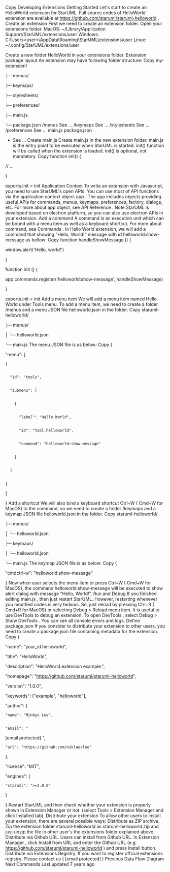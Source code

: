 Copy
Developing Extensions
Getting Started
Let's start to create an HelloWorld extension for StarUML. Full source codes of HelloWorld extension are available at 
https://github.com/staruml/staruml-helloworld
.
Create an extension
First we need to create an extension folder. Open your extensions folder.
MacOS: 
~/Library/Application Support/StarUML/extensions/user
Windows: 
C:\Users\<user>\AppData\Roaming\StarUML\extensions\user
Linux: 
~/.config/StarUML/extensions/user
 
Create a new folder 
HelloWorld
 in your extensions folder.
Extension package layout
An extension may have following folder structure:
Copy
my-extension/


├─ menus/


├─ keymaps/


├─ stylesheets/


├─ preferences/


├─ main.js


└─ package.json
/menus
 See ...
/keymaps
 See ...
/stylesheets
 See ...
/preferences
 See ...
main.js
package.json
 - See ...
Create 
main.js
Create 
main.js
 in the new extension folder. 
main.js
 is the entry point to be executed when StarUML is started. 
init()
 function will be called when the extension is loaded. 
init()
 is optional, not mandatory.
Copy
function init() {


  // ...


}




exports.init = init
Application Context
To write an extension with Javascript, you need to use StarUML's open APIs. You can use most of API functions via the application context object 
app
. The 
app
 includes objects providing useful APIs for commands, menus, keymaps, preferences, factory, dialogs, etc. For more about 
app
 object, see 
API Reference
.
Note
StarUML is developed based on 
electron
 platform, so you can also use electron APIs in your extension.
Add a command
A command is an execution unit which can be bound with a menu item as well as a keyboard shortcut. For more about command, see 
Commands
.
In Hello World extension, we will add a command that showing "Hello, World!" message with id 
helloworld:show-message
 as bellow:
Copy
function handleShowMessage () {


  window.alert('Hello, world!')


}




function init () {


  app.commands.register('helloworld:show-message', handleShowMessage)


}




exports.init = init
Add a menu item
We will add a menu item named 
Hello World
 under 
Tools
 menu. To add a menu item, we need to create a folder 
/menus
 and a menu JSON file 
helloworld.json
 in the folder.
Copy
staruml-helloworld/


├─ menus/


│  └─ helloworld.json


└─ main.js
The menu JSON file is as below:
Copy
{


  "menu": [


    {


      "id": "tools",


      "submenu": [


        {


          "label": "Hello World",


          "id": "tool.helloworld",


          "command": "helloworld:show-message"


        }


      ]


    }


  ]


}
Add a shortcut
We will also bind a keyboard shortcut 
Ctrl+W
 (
Cmd+W
 for MacOS) to the command, so we need to create a folder 
/keymaps
 and a keymap JSON file 
helloworld.json
 in the folder.
Copy
staruml-helloworld/


├─ menus/


│ └─ helloworld.json


├─ keymaps/


│ └─ helloworld.json


└─ main.js
The keymap JSON file is as below:
Copy
{


  "cmdctrl-w": "helloworld:show-message"


}
Now when user selects the menu item or press 
Ctrl+W
 (
Cmd+W
 for MacOS), the command 
helloworld:show-message
 will be executed to show alert dialog with message "Hello, World!".
Run and Debug
If you finished editing 
main.js
, then just restart StarUML. However, restarting whenever you modified codes is very tedious. So, just reload by pressing 
Ctrl+R
 (
Cmd+R
 for MacOS) or selecting 
Debug > Reload
 menu item.
It is useful to use 
DevTools
 to debug an extension. To open 
DevTools
, select 
Debug > Show DevTools
. You can see all console errors and logs.
Define 
package.json
If you consider to distribute your extension to other users, you need to create a 
package.json
 file containing metadata for the extension.
Copy
{


  "name": "your_id.helloworld",


  "title": "HelloWorld",


  "description": "HelloWorld extension example.",


  "homepage": "https://github.com/staruml/staruml-helloworld",


  "version": "1.0.0",


  "keywords": ["example", "helloworld"],


  "author": {


    "name": "Minkyu Lee",


    "email": "
[email protected]
",


    "url": "https://github.com/niklauslee"


  },


  "license": "MIT",


  "engines": {


    "staruml": ">=3.0.0"


  }


}
Restart StarUML and then check whether your extension is properly shown in 
Extension Manager
 or not. (select 
Tools > Extension Manager
 and click 
Installed
 tab).
Distribute your extension
To allow other users to install your extension, there are several possible ways:
Distribute as ZIP archive. Zip the extension folder 
staruml-helloworld
 as 
staruml-helloworld.zip
 and just unzip the file in other user's the extensions folder explained above.
Distribute via Github URL. Users can install from Github URL. In 
Extension Manager
, click 
Install from URL
 and enter the Github URL (e.g. 
https://github.com/staruml/staruml-helloworld
) and press 
Install
 button.
Distribute via Extensions Registry. If you want to register official extensions registry. Please contact us (
[email protected]
)
Previous
Data Flow Diagram
Next
Commands
Last updated 
7 years ago